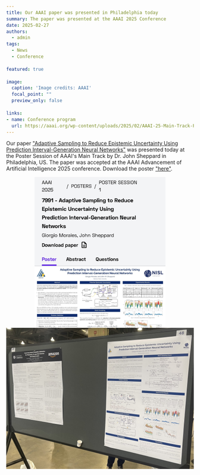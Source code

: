 ```yaml
---
title: Our AAAI paper was presented in Philadelphia today 
summary: The paper was presented at the AAAI 2025 Conference
date: 2025-02-27
authors:
  - admin
tags:
  - News
  - Conference

featured: true

image:
  caption: 'Image credits: AAAI'
  focal_point: ""
  preview_only: false

links:
- name: Conference program
  url: https://aaai.org/wp-content/uploads/2025/02/AAAI-25-Main-Track-Poster-Schedule.pdf
---
```


Our paper ["Adaptive Sampling to Reduce Epistemic Uncertainty Using Prediction Interval-Generation Neural Networks"](/publication/morales-aaai-2025)
was presented today at the Poster Session of AAAI's Main Track by Dr. John Sheppard in Philadelphia, US.
The paper was accepted at the AAAI Advancement of Artificial Intelligence 2025 conference.
Download the poster ["here"](/publication/post/aaai-2025-presentation/AAAI-2025-poster.pdf).

<div style="display: flex; justify-content: center;">
    <img src="presentation.jpeg" alt="figure" width="70%">
</div>

<div style="display: flex; justify-content: center;">
    <img src="poster.jpg" alt="figure" width="100%">
</div>